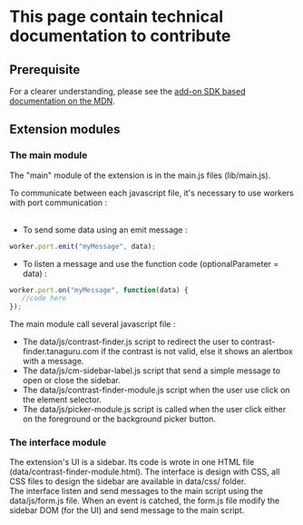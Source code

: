 # This page contain technical documentation to contribute

## Prerequisite

For a clearer understanding, please see the [add-on SDK based documentation on the MDN](https://developer.mozilla.org/en-US/Add-ons/SDK).

## Extension modules

### The main module

The "main" module of the extension is in the main.js files (lib/main.js).

To communicate between each javascript file, it's necessary to use workers with port communication :<br/><br/>
* To send some data using an emit message :
```javascript
worker.port.emit("myMessage", data);
```
* To listen a message and use the function code (optionalParameter = data) :
```javascript
worker.port.on("myMessage", function(data) { 
   //code here 
});
```

The main module call several javascript file :
* The data/js/contrast-finder.js script to redirect the user to contrast-finder.tanaguru.com if the contrast is not valid, else it shows an alertbox with a message.
* The data/js/cm-sidebar-label.js script that send a simple message to open or close the sidebar.
* The data/js/contrast-finder-module.js script when the user use click on the element selector. 
* The data/js/picker-module.js script is called when the user click either on the foreground or the background picker button.

### The interface module

The extension's UI is a sidebar. Its code is wrote in one HTML file (data/contrast-finder-module.html). The interface is design with CSS, all CSS files to design the sidebar are available in data/css/ folder.<br/>
The interface listen and send messages to the main script using the data/js/form.js file. When an event is catched, the form.js file modify the sidebar DOM (for the UI) and send message to the main script.

